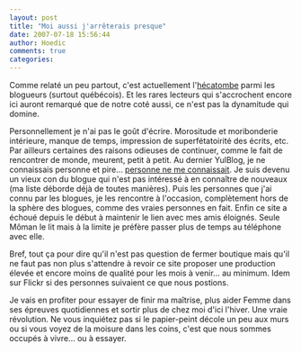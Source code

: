 ```yaml
---
layout: post
title: "Moi aussi j'arrêterais presque"
date: 2007-07-18 15:56:44
author: Hoedic
comments: true
categories: 
---
```



Comme relaté un peu partout, c'est actuellement l'[hécatombe](http://www.cyberpresse.ca/article/20070711/CPBLOGUES14/70711231&blogdate=20070711&cacheid=20070711) parmi les blogueurs (surtout québécois). Et les rares lecteurs qui s'accrochent encore ici auront remarqué que de notre coté aussi, ce n'est pas la dynamitude qui domine.

Personnellement je n'ai pas le goût d'écrire. Morositude et moribonderie intérieure, manque de temps, impression de superfétatoirité des écrits, etc. Par ailleurs certaines des raisons odieuses de continuer, comme le fait de rencontrer de monde, meurent, petit à petit. Au dernier YulBlog, je ne connaissais personne et pire... [personne ne me connaissait](http://www.garoo.net/fr/archives/2007/07/17/215011/). Je suis devenu un vieux con du blogue qui n'est pas intéressé à en connaître de nouveaux (ma liste déborde déjà de toutes manières). Puis les personnes que j'ai connu par les blogues, je les rencontre à l'occasion, complètement hors de la sphère des blogues, comme des vraies personnes en fait. Enfin ce site a échoué depuis le début à maintenir le lien avec mes amis éloignés. Seule Môman le lit mais à la limite je préfère passer plus de temps au téléphone avec elle.

Bref, tout ça pour dire qu'il n'est pas question de fermer boutique mais qu'il ne faut pas non plus s'attendre à revoir ce site proposer une production élevée et encore moins de qualité pour les mois à venir... au minimum. Idem sur Flickr si des personnes suivaient ce que nous postions.

Je vais en profiter pour essayer de finir ma maîtrise, plus aider Femme dans ses épreuves quotidiennes et sortir plus de chez moi d'ici l'hiver. Une vraie révolution. Ne vous inquiétez pas si le papier-peint décole un peu aux murs ou si vous voyez de la moisure dans les coins, c'est que nous sommes occupés à vivre... ou à essayer.